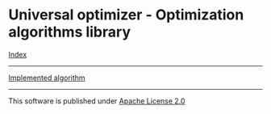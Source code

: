 # Universal optimizer - Optimization algorithms library


[Index](/docs/build/html/index.html)

---

[Implemented algorithm](/docs/build/html/implemented_algorithms.html)

---
This software is published under [Apache License 2.0](LICENSE)